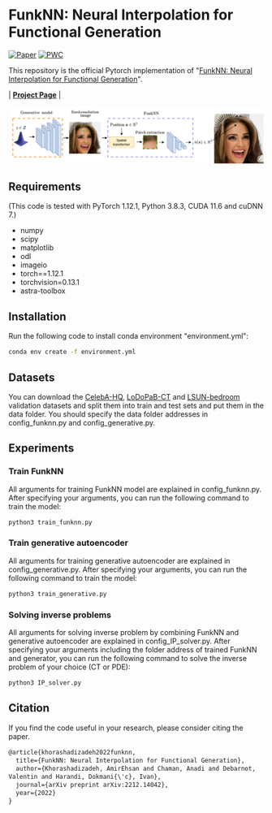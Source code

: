 # FunkNN: Neural Interpolation for Functional Generation


[![Paper](https://img.shields.io/badge/arxiv-report-red)](https://arxiv.org/abs/2212.14042)
[![PWC](https://img.shields.io/badge/PWC-report-blue)](https://paperswithcode.com/paper/funknn-neural-interpolation-for-functional)

This repository is the official Pytorch implementation of "[FunkNN: Neural Interpolation for Functional Generation](https://arxiv.org/abs/2212.14042)".

| [**Project Page**]()  | 


<p float="center">
<img src="https://github.com/swing-research/FunkNN/blob/main/figures/network.png" width="1000">
</p>



## Requirements
(This code is tested with PyTorch 1.12.1, Python 3.8.3, CUDA 11.6 and cuDNN 7.)
- numpy
- scipy
- matplotlib
- odl
- imageio
- torch==1.12.1
- torchvision=0.13.1
- astra-toolbox

## Installation

Run the following code to install conda environment "environment.yml":
```sh
conda env create -f environment.yml
```

## Datasets
You can download the [CelebA-HQ](https://drive.switch.ch/index.php/s/pA6X3TY9x4jgcxb), [LoDoPaB-CT](https://drive.switch.ch/index.php/s/lQeYWmAIYcEEdlc) and [LSUN-bedroom](https://drive.switch.ch/index.php/s/d1MNcrUZkPpK0zx) validation datasets and split them into train and test sets and put them in the data folder. You should specify the data folder addresses in config_funknn.py and config_generative.py.

## Experiments
### Train FunkNN
All arguments for training FunkNN model are explained in config_funknn.py. After specifying your arguments, you can run the following command to train the model:
```sh
python3 train_funknn.py 
```

### Train generative autoencoder
All arguments for training generative autoencoder are explained in config_generative.py. After specifying your arguments, you can run the following command to train the model:
```sh
python3 train_generative.py
```


### Solving inverse problems
All arguments for solving inverse problem by combining FunkNN and generative autoencoder are explained in config_IP_solver.py. After specifying your arguments including the folder address of trained FunkNN and generator, you can run the following command to solve the inverse problem of your choice (CT or PDE):
```sh
python3 IP_solver.py
```

## Citation
If you find the code useful in your research, please consider citing the paper.

```
@article{khorashadizadeh2022funknn,
  title={FunkNN: Neural Interpolation for Functional Generation},
  author={Khorashadizadeh, AmirEhsan and Chaman, Anadi and Debarnot, Valentin and Harandi, Dokmani{\'c}, Ivan},
  journal={arXiv preprint arXiv:2212.14042},
  year={2022}
}
```

